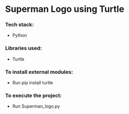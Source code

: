 # Superman Logo using Turtle

### Tech stack:
+ Python

### Libraries used:
+ Turtle

### To install external modules:
+ Run pip install turtle

### To execute the project:
+ Run Superman_logo.py

